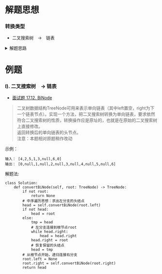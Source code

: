 # 解题思想
### 转换类型
- 二叉搜索树　->　链表
<details>
<summary>解题思路</summary>
1). 求出左分支的头结点     
2). 从左分支的头结点开始，遍历寻找到根节点root     
3). 左分支和根节点连接，还原左分支的头结点     
4). 递归作业右分支     

</details>

# 例题
### I). 二叉搜索树　-> 链表
- [面试题 17.12. BiNode](https://leetcode-cn.com/problems/binode-lcci/)
> 二叉树数据结构TreeNode可用来表示单向链表（其中left置空，right为下一个链表节点）。实现一个方法，把二叉搜索树转换为单向链表，要求依然符合二叉搜索树的性质，转换操作应是原址的，也就是在原始的二叉搜索树上直接修改。     
返回转换后的单向链表的头节点。     
注意：本题相对原题稍作改动

示例：
```shell
输入： [4,2,5,1,3,null,6,0]
输出： [0,null,1,null,2,null,3,null,4,null,5,null,6]
```
解题法:
```python3
class Solution:
    def convertBiNode(self, root: TreeNode) -> TreeNode:
        if not root:
            return None
        # 中序遍历思想：求出左分支的头结点
        head = self.convertBiNode(root.left)
        if not head:
            head = root
        else:
            tmp = head
            # 左分支连接到根节点root
            while head.right:
                head = head.right
            head.right = root
            # 恢复保留的头结点
            head = tmp
        # 从根节点开始，递归连接右分支
        root.left = None
        root.right = self.convertBiNode(root.right)
        return head
```
